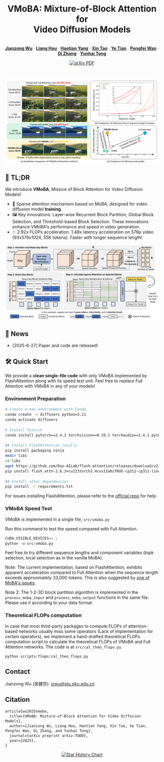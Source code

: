 <br />
<p align="center">
  <h1 align="center">VMoBA: Mixture-of-Block Attention for <br> Video Diffusion Models</h1>
  <p align="center">
    <br />
    <a href="https://jianzongwu.github.io/"><strong>Jianzong Wu</strong></a>
    ·
    <a href="https://liang-hou.github.io/"><strong>Liang Hou</strong></a>
    ·
    <a href="https://yanght321.github.io/"><strong>Haotian Yang</strong></a>
    ·
    <a href="https://www.xtao.website/"><strong>Xin Tao</strong></a>
    .
    <a href="https://tyfeld.github.io/"><strong>Ye Tian</strong></a>
    .
    <a href="https://scholar.google.com/citations?user=P6MraaYAAAAJ&hl=en"><strong>Pengfei Wan</strong></a>
    ·
    <a href="https://ieeexplore.ieee.org/author/922173984202299"><strong>Di Zhang</strong></a>
    ·
    <a href="https://scholar.google.com/citations?user=T4gqdPkAAAAJ"><strong>Yunhai Tong</strong></a>
  </p>

  <p align="center">
    <a href='TODO'>
      <img src='https://img.shields.io/badge/Paper-PDF-green?style=flat&logo=arXiv&logoColor=green' alt='arXiv PDF'>
    </a>
  </p>
<br />

![teaser](assets/images/teaser.png)

## 🚀 TL;DR

We introduce **VMoBA**, Mixture of Block Attention for Video Diffusion Models!

- 🌟 Sparse attention mechanism based on MoBA, designed for video diffusion model **training**.
- 🖼️ Key innovations: Layer-wise Recurrent Block Partition, Global Block Selection, and Threshold-based Block Selection. These innovations enhance VMoBA's performance and speed in video generation.
- ✨ 2.92x FLOPs acceleration. 1.48x latency acceleration on 576p video (93x576x1024, 55K tokens). Faster with longer sequence length!

![](assets/images/architecture.png)


## 🎉 News

- [2025-6-27] Paper and code are released!

## 🛠️ Quick Start

We provide a **clean single-file code** with only VMoBA implemented by FlashAttention along with its speed test unit. Feel free to replace Full Attention with VMoBA in any of your models!

### Environment Preparation

``` bash
# Create a new environment with Conda
conda create -n diffusers python=3.11
conda activate diffusers

# Install Pytorch
conda install pytorch==2.4.1 torchvision==0.19.1 torchaudio==2.4.1 pytorch-cuda=12.1 -c pytorch -c nvidia

## Install FlashAttention locally
pip install packaging ninja
mkdir libs
cd libs
wget https://github.com/Dao-AILab/flash-attention/releases/download/v2.6.3/flash_attn-2.6.3+cu123torch2.4cxx11abiTRUE-cp311-cp311-linux_x86_64.whl
pip install flash_attn-2.6.3+cu123torch2.4cxx11abiTRUE-cp311-cp311-linux_x86_64.whl

## Install other dependencies
pip install -r requirements.txt
```

For issues installing FlashAttention, please refer to the [official repo](https://github.com/Dao-AILab/flash-attention) for help.


### VMoBA Speed Test

VMoBA is implemented in a single file, `src/vmoba.py`

Run this command to test the speed compared with Full Attention.

``` python
CUDA_VISIBLE_DEVICES=1 \
python -u src/vmoba.py
```

Feel free to try different sequence lengths and component variables (topk selection, local selection as in the vanilla MoBA).

Note: The current implementation, based on FlashAttention, exhibits apparent acceleration compared to Full Attention when the sequence length exceeds approximately 33,000 tokens. This is also suggested by [one of MoBA's issues](https://github.com/MoonshotAI/MoBA/issues/9).

Note 2: The 1-2-3D block partition algorithm is implemented in the `process_moba_input` and `process_moba_output` functions in the same file. Please use it according to your data format. 


### Theoretical FLOPs computation

In case that most third-party packages to compute FLOPs of attention-based networks usually miss some operators (Lack of implementation for certain operators), we implement a hand-drafted theoretical FLOPs computation script to calculate the theoretical FLOPs of VMoBA and Full Attention networks. The code is at `src/cal_theo_flops.py`.

``` python
python scripts/flops/cal_theo_flops.py
```


## Contact

Jianzong Wu (吴健宗): jzwu@stu.pku.edu.cn


## Citation

```
article{wu2025vmoba,
  title={VMoBA: Mixture-of-Block Attention for Video Diffusion Models},
  author={Jianzong Wu, Liang Hou, Haotian Yang, Xin Tao, Ye Tian, Pengfei Wan, Di Zhang, and Yunhai Tong},
  journal={arXiv preprint arXiv:TODO},
  year={2025},
}
```


<p align="center">
  <a href="https://star-history.com/#KwaiVGI/VMoBA&Date">
    <img src="https://api.star-history.com/svg?repos=KwaiVGI/VMoBA&type=Date" alt="Star History Chart">
  </a>
</p>
